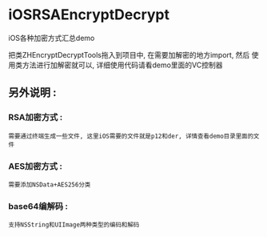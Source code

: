 # iOSRSAEncryptDecrypt
iOS各种加密方式汇总demo

把类ZHEncryptDecryptTools拖入到项目中, 在需要加解密的地方import, 然后 使用类方法进行加解密就可以, 详细使用代码请看demo里面的VC控制器


## 另外说明 : 
### RSA加密方式 :  
    需要通过终端生成一些文件, 这里iOS需要的文件就是p12和der, 详情查看demo目录里面的文件
    
### AES加密方式 : 
    需要添加NSData+AES256分类
    
### base64编解码 : 
    支持NSString和UIImage两种类型的编码和解码
    
